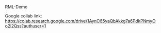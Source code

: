RML-Demo

Google collab link: https://colab.research.google.com/drive/1AynO65yaQbAkkg7a6PdkPNmyOo2l2Qss?authuser=1
